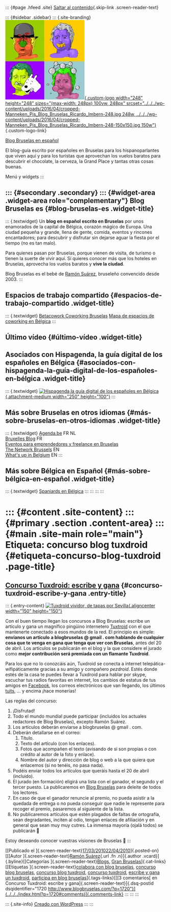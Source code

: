 ::: {#page .hfeed .site}
[Saltar al contenido](index.html#content){.skip-link
.screen-reader-text}

::: {#sidebar .sidebar}
::: {.site-branding}
[![](../../../wp-content/uploads/2016/04/cropped-Manneken_Pis_Blog_Bruselas_Ricardo_Imbern-248.jpg){.custom-logo
width="248" height="248" sizes="(max-width: 248px) 100vw, 248px"
srcset="../../../wp-content/uploads/2016/04/cropped-Manneken_Pis_Blog_Bruselas_Ricardo_Imbern-248.jpg 248w, ../../../wp-content/uploads/2016/04/cropped-Manneken_Pis_Blog_Bruselas_Ricardo_Imbern-248-150x150.jpg 150w"}](../../../index.html){.custom-logo-link}

[Blog Bruselas en español](../../../index.html)

El blog-guía escrito por españoles en Bruselas para los hispanoparlantes
que viven aquí y para los turistas que aprovechan los vuelos baratos
para descubrir el chocolate, la cerveza, la Grand Place y tantas otras
cosas buenas.

Menú y widgets
:::

::: {#secondary .secondary}
::: {#widget-area .widget-area role="complementary"}
Blog Bruselas es {#blog-bruselas-es .widget-title}
----------------

::: {.textwidget}
Un **blog en español escrito en Bruselas** por unos enamorados de la
capital de Bélgica, corazón mágico de Europa. Una ciudad pequeña y
grande, llena de gente, comida, eventos y rincones encantadores; para
descubrir y disfrutar sin dejarse aguar la fiesta por el tiempo (no es
tan malo).

Para quienes pasan por Bruselas, porque vienen de visita, de turismo o
tienen la suerte de vivir aquí. Sí quieres conocer más que los hoteles
en Bruselas, aprovecha los vuelos baratos y **vive la ciudad**.

Blog Bruselas es el bebé de [Ramón Suárez](http://www.ramonsuarez.com),
bruseleño convencido desde 2003.
:::

Espacios de trabajo compartido {#espacios-de-trabajo-compartido .widget-title}
------------------------------

::: {.textwidget}
[Betacowork Coworking Bruselas](http://www.betacowork.com) [Mapa de
espacios de coworking en Bélgica](http://coworkingbelgium.com)
:::

Último vídeo {#último-vídeo .widget-title}
------------

Asociados con Hispagenda, la guía digital de los españoles en Bélgica {#asociados-con-hispagenda-la-guía-digital-de-los-españoles-en-bélgica .widget-title}
---------------------------------------------------------------------

::: {.textwidget}
[![Hispagenda,la guía digital de los españoles en
Bélgica](../../../wp-content/uploads/2010/04/Hispagenda-250px.gif "Hispagenda, la guía digital de los españoles en Bélgica"){.attachment-medium
width="250" height="100"}](http://www.hispagenda.com)
:::

Más sobre Bruselas en otros idiomas {#más-sobre-bruselas-en-otros-idiomas .widget-title}
-----------------------------------

::: {.textwidget}
[Agenda.be](http://www.agenda.be) FR NL\
[Bruxelles Blog](http://www.bxlblog.be/) FR\
[Eventos para emprendedores y freelance en
Bruselas](http://www.betacowork.com/events/)\
[The Network
Brussels](http://groups.yahoo.com/group/TheNetworkBrussels/) EN\
[What\'s up in Belgium](http://www.whatsupin.be/) EN
:::

Más sobre Bélgica en Español {#más-sobre-bélgica-en-español .widget-title}
----------------------------

::: {.textwidget}
[Spaniards en Bélgica](http://www.spaniards.es/paises/belgica)
:::
:::
:::
:::

::: {#content .site-content}
::: {#primary .section .content-area}
::: {#main .site-main role="main"}
Etiqueta: concurso blog tuxdroid {#etiqueta-concurso-blog-tuxdroid .page-title}
================================

[Concurso Tuxdroid: escribe y gana](../../../index.html?p=1720) {#concurso-tuxdroid-escribe-y-gana .entry-title}
---------------------------------------------------------------

::: {.entry-content}
[![Tuxdroid vividor, de tapas por
Sevilla](http://twitpic.com/show/thumb/pmlyx.jpg){.aligncenter
width="150"
height="150"}](http://twitpic.com/pmlyx "Tuxdroid vividor, de tapas por Sevilla")

Con el buen tiempo llegan los concursos a Blog Bruselas: escribe un
artículo y gana un magnífico pingüino internetero
[Tuxtroid](http://www.kysoh.com/ "Tuxdroid es el pingüino internetero de Mons")
con el que mantenerte conectado a esos mundos de la red. El principio es
simple: **envíanos un artículo** **a blogbruselas @ gmail . com hablando
de cualquier cosa que te venga en gana que tenga que ver con Bruselas**,
antes del 20 de abril. Los artículos se publicarán en el blog y la que
considere el jurado como **mejor contribución será premiada con un
flamante Tuxdroid**.

Para los que no lo conozcáis aún, Tuxdroid se conecta a internet
telepática-wifipáticamente gracias a su amigo y compañero *pezdroid*.
Estés donde estés de la casa te puedes llevar a Tuxdroid para hablar por
skype, escuchar tus radios favoritas en internet, los cambios de estatus
de tus amigos en
[Facebook](http://www.facebook.com/blogbruselas "Hazte fan de Blog Bruselas, ¡bandidorrrr!"),
los correos electrónicos que van llegando, los últimos
[tuits](http://twitter.com/blogbruselas "Descubre nuestros comentarios poco serios en Twitter"),
... y encima ¡hace monerías!

Las reglas del concurso:

1.  ¡Disfrutad!
2.  Todo el mundo mundial puede participar (incluidos los actuales
    redactores de Blog Bruselas), excepto Ramón Suárez.
3.  Los artículos deberán enviarse a blogbruselas @ gmail . com.
4.  Deberán detallarse en el correo:
    1.  Título.
    2.  Texto del artículo (con los enlaces).
    3.  Fotos que acompañen el texto (avisando de si son propias o con
        crédito al autor de la foto y enlace).
    4.  Nombre del autor y dirección de blog o web a la que quiera que
        enlacemos (si no tenéis, no pasa nada).
5.  Podéis enviar todos los artículos que queráis hasta el 20 de abril
    (incluido).
6.  El jurado (en formación) eligirá una lista con el ganador, el
    segundo y el tercer puesto. La publicaremos en [Blog
    Bruselas](../../../index.html "El blog de los españoles en Bruselas")
    para deleite de todos los lectores.
7.  En caso de que el ganador renuncie al premio, no pueda asistir a la
    quedada de entrega o no pueda conseguir que nadie le represente para
    recoger el premio, pasaremos al siguiente de la lista.
8.  No publicaremos artículos que estén plagados de faltas de
    ortografía, sean degradantes, inciten al odio, tengan enlaces de
    afiliación y en general que sean muy muy cutres. La inmensa mayoría
    (ojalá todos) se publicarán 🙂

Estoy deseando conocer vuestras visiones de Bruselas 🙂
:::

[[Publicado el
]{.screen-reader-text}[17/03/201022/04/2010](../../../index.html?p=1720)]{.posted-on}[[[Autor
]{.screen-reader-text}[Ramón
Suárez](../../2010/04/30/index.html?author=2){.url .fn .n}]{.author
.vcard}]{.byline}[[Categorías
]{.screen-reader-text}[Blogs](../../category/blogs/index.html), [Gran
Bruselas](../../category/gran-bruselas/index.html)]{.cat-links}[[Etiquetas
]{.screen-reader-text}[colabora con blog
bruselas](../colabora-con-blog-bruselas/index.html), [concurso blog
bruselas](../concurso-blog-bruselas/index.html), [concurso blog
tuxdroid](index.html), [concurso
tuxdroid](../concurso-tuxdroid/index.html), [escribe y gana un
tuxdroid](../escribe-y-gana-un-tuxdroid/index.html), [participa en blog
bruselas](../participa-en-blog-bruselas/index.html)]{.tags-links}[[[3
comentarios[ en Concurso Tuxdroid: escribe y
gana]{.screen-reader-text}]{.dsq-postid
dsqidentifier="1720 http://www.blogbruselas.com/?p=1720"}](../../../index.html?p=1720#comments)]{.comments-link}
:::
:::
:::

::: {.site-info}
[Creado con WordPress](https://es.wordpress.org/)
:::
:::

